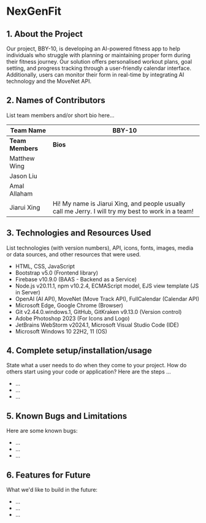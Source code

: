 # NexGenFit

## 1. About the Project

Our project, BBY-10, is developing an AI-powered fitness app to help individuals who struggle with planning or
maintaining proper form during their fitness journey. Our solution offers personalised workout plans, goal setting, and
progress tracking through a user-friendly calendar interface. Additionally, users can monitor their form in real-time by
integrating AI technology and the MoveNet API.

## 2. Names of Contributors

List team members and/or short bio here...

| **Team Name**    | BBY-10                                                                                              |
|------------------|-----------------------------------------------------------------------------------------------------|
| **Team Members** | **Bios**                                                                                            |
| Matthew Wing     |                                                                                                     |
| Jason Liu        |                                                                                                     |
| Amal Allaham     |                                                                                                     |
| Jiarui Xing      | Hi! My name is Jiarui Xing, and people usually call me Jerry. I will try my best to work in a team! |

## 3. Technologies and Resources Used

List technologies (with version numbers), API, icons, fonts, images, media or data sources, and other resources that
were used.

* HTML, CSS, JavaScript
* Bootstrap v5.0 (Frontend library)
* Firebase v10.9.0 (BAAS - Backend as a Service)
* Node.js v20.11.1, npm v10.2.4, ECMAScript model, EJS view template (JS in Server)
* OpenAI (AI API), MoveNet (Move Track API), FullCalendar (Calendar API)
* Microsoft Edge, Google Chrome (Browser)
* Git v2.44.0.windows.1, GitHub, GitKraken v9.13.0 (Version control)
* Adobe Photoshop 2023 (For Icons and Logo)
* JetBrains WebStorm v2024.1, Microsoft Visual Studio Code (IDE)
* Microsoft Windows 10 22H2, 11 (OS)

## 4. Complete setup/installation/usage

State what a user needs to do when they come to your project. How do others start using your code or application?
Here are the steps ...

* ...
* ...
* ...

## 5. Known Bugs and Limitations

Here are some known bugs:

* ...
* ...
* ...

## 6. Features for Future

What we'd like to build in the future:

* ...
* ...
* ...
